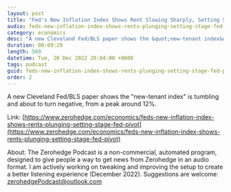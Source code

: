 ```yaml
---
layout: post
title: "Fed's New Inflation Index Shows Rent Slowing Sharply, Setting Stage For Fed Pivot"
audio: feds-new-inflation-index-shows-rents-plunging-setting-stage-fed-pivot-0
category: economics
desc: "A new Cleveland Fed/BLS paper shows the &quot;new-tenant index&quot; is tumbling and about to turn negative, from a peak around 12%."
duration: 00:09:29
length: 569
datetime: Tue, 20 Dec 2022 20:04:00 +0000
tags: podcast
guid: feds-new-inflation-index-shows-rents-plunging-setting-stage-fed-pivot-0
order: 2
---
```

A new Cleveland Fed/BLS paper shows the &quot;new-tenant index&quot; is tumbling and about to turn negative, from a peak around 12%.

Link: [https://www.zerohedge.com/economics/feds-new-inflation-index-shows-rents-plunging-setting-stage-fed-pivot](https://www.zerohedge.com/economics/feds-new-inflation-index-shows-rents-plunging-setting-stage-fed-pivot)

About: The Zerohedge Podcast is a non-commercial, automated program, designed to give people a way to get news from Zerohedge in an audio format.  I am actively working on tweaking and improving the setup to create a better listening experience (December 2022).  Suggestions are welcome: [zerohedgePodcast@outlook.com](mailto:zerohedgePodcast@outlook.com)